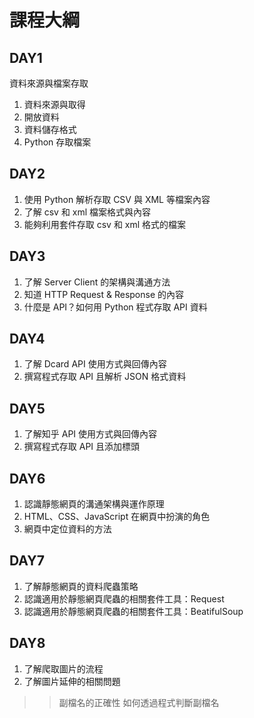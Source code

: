 # 課程大綱

## **DAY1**
資料來源與檔案存取
1. 資料來源與取得
2. 開放資料
3. 資料儲存格式
4. Python 存取檔案

## **DAY2**
1. 使用 Python 解析存取 CSV 與 XML 等檔案內容
2. 了解 csv 和 xml 檔案格式與內容
3. 能夠利用套件存取 csv 和 xml 格式的檔案

## **DAY3**
1. 了解 Server Client 的架構與溝通方法
2. 知道 HTTP Request & Response 的內容
3. 什麼是 API？如何用 Python 程式存取 API 資料

## **DAY4**
1. 了解 Dcard API 使用方式與回傳內容
2. 撰寫程式存取 API 且解析 JSON 格式資料

## **DAY5**
1. 了解知乎 API 使用方式與回傳內容
2. 撰寫程式存取 API 且添加標頭

## **DAY6**
1. 認識靜態網頁的溝通架構與運作原理
2. HTML、CSS、JavaScript 在網頁中扮演的角色
3. 網頁中定位資料的方法

## **DAY7**
1. 了解靜態網頁的資料爬蟲策略
2. 認識適用於靜態網頁爬蟲的相關套件工具：Request
3. 認識適用於靜態網頁爬蟲的相關套件工具：BeatifulSoup

## **DAY8**
1. 了解爬取圖片的流程
2. 了解圖片延伸的相關問題
  >> 副檔名的正確性
  >> 如何透過程式判斷副檔名



